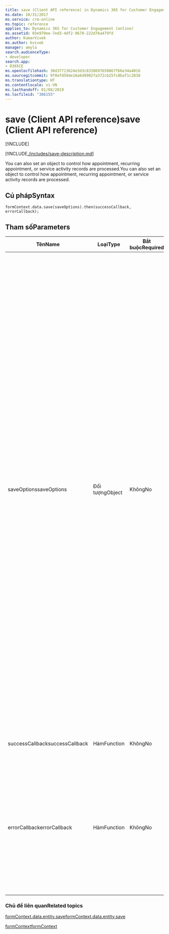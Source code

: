 ```yaml
---
title: save (Client API reference) in Dynamics 365 for Customer Engagement| MicrosoftDocs
ms.date: 10/31/2017
ms.service: crm-online
ms.topic: reference
applies_to: Dynamics 365 for Customer Engagement (online)
ms.assetid: 03e970ee-7ed3-4df2-9670-222d76a479fd
author: KumarVivek
ms.author: kvivek
manager: amyla
search.audienceType:
- developer
search.app:
- D365CE
ms.openlocfilehash: 30d37713624e3d3c8338697650867fb6e34a4016
ms.sourcegitcommit: 9f0efd59de16a6d9902fa372cb25fc0baf1c2838
ms.translationtype: HT
ms.contentlocale: vi-VN
ms.lasthandoff: 01/08/2019
ms.locfileid: "386155"
---
```

# <a name="save-client-api-reference"></a><span data-ttu-id="760da-102">save (Client API reference)</span><span class="sxs-lookup"><span data-stu-id="760da-102">save (Client API reference)</span></span>

[!INCLUDE[](../../../../includes/cc_applies_to_update_9_0_0.md)]

[!INCLUDE[./includes/save-description.md](./includes/save-description.md)]

<span data-ttu-id="760da-103">You can also set an object to control how appointment, recurring appointment, or service activity records are processed.</span><span class="sxs-lookup"><span data-stu-id="760da-103">You can also set an object to control how appointment, recurring appointment, or service activity records are processed.</span></span>

## <a name="syntax"></a><span data-ttu-id="760da-104">Cú pháp</span><span class="sxs-lookup"><span data-stu-id="760da-104">Syntax</span></span>

`formContext.data.save(saveOptions).then(successCallback, errorCallback);`

## <a name="parameters"></a><span data-ttu-id="760da-105">Tham số</span><span class="sxs-lookup"><span data-stu-id="760da-105">Parameters</span></span>

|<span data-ttu-id="760da-106">Tên</span><span class="sxs-lookup"><span data-stu-id="760da-106">Name</span></span>|<span data-ttu-id="760da-107">Loại</span><span class="sxs-lookup"><span data-stu-id="760da-107">Type</span></span>|<span data-ttu-id="760da-108">Bắt buộc</span><span class="sxs-lookup"><span data-stu-id="760da-108">Required</span></span>|<span data-ttu-id="760da-109">Mô tả</span><span class="sxs-lookup"><span data-stu-id="760da-109">Description</span></span>|
|--|--|--|--|
|<span data-ttu-id="760da-110">saveOptions</span><span class="sxs-lookup"><span data-stu-id="760da-110">saveOptions</span></span>|<span data-ttu-id="760da-111">Đối tượng</span><span class="sxs-lookup"><span data-stu-id="760da-111">Object</span></span>|<span data-ttu-id="760da-112">Không</span><span class="sxs-lookup"><span data-stu-id="760da-112">No</span></span>|<span data-ttu-id="760da-113">An object for specifying options for saving the record.</span><span class="sxs-lookup"><span data-stu-id="760da-113">An object for specifying options for saving the record.</span></span> <span data-ttu-id="760da-114">Đối tượng có các thuộc tính sau đây:</span><span class="sxs-lookup"><span data-stu-id="760da-114">The object has following attributes:</span></span><br/><br/><span data-ttu-id="760da-115">- **saveMode**: (Optional) Number.</span><span class="sxs-lookup"><span data-stu-id="760da-115">- **saveMode**: (Optional) Number.</span></span> <span data-ttu-id="760da-116">Specify a value indicating how the save event was initiated.</span><span class="sxs-lookup"><span data-stu-id="760da-116">Specify a value indicating how the save event was initiated.</span></span> <span data-ttu-id="760da-117">For a list of supported values, see the return value of the [getSaveMode](../save-event-arguments/getsavemode.md) method.</span><span class="sxs-lookup"><span data-stu-id="760da-117">For a list of supported values, see the return value of the [getSaveMode](../save-event-arguments/getsavemode.md) method.</span></span> <span data-ttu-id="760da-118">Note that setting the **saveMode** does not actually take the corresponding action; it is just to provide information to the **OnSave** event handlers about the reason for the save operation.</span><span class="sxs-lookup"><span data-stu-id="760da-118">Note that setting the **saveMode** does not actually take the corresponding action; it is just to provide information to the **OnSave** event handlers about the reason for the save operation.</span></span><br/><br/><span data-ttu-id="760da-119">- **useSchedulingEngine**: (Optional) Boolean.</span><span class="sxs-lookup"><span data-stu-id="760da-119">- **useSchedulingEngine**: (Optional) Boolean.</span></span> <span data-ttu-id="760da-120">Indicate whether to use the **Book** or **Reschedule** messages rather than the **Create** or **Update** messages.</span><span class="sxs-lookup"><span data-stu-id="760da-120">Indicate whether to use the **Book** or **Reschedule** messages rather than the **Create** or **Update** messages.</span></span> <span data-ttu-id="760da-121">This option is only applicable when used with appointment, recurring appointment, or service activity records.</span><span class="sxs-lookup"><span data-stu-id="760da-121">This option is only applicable when used with appointment, recurring appointment, or service activity records.</span></span>|
|<span data-ttu-id="760da-122">successCallback</span><span class="sxs-lookup"><span data-stu-id="760da-122">successCallback</span></span>|<span data-ttu-id="760da-123">Hàm</span><span class="sxs-lookup"><span data-stu-id="760da-123">Function</span></span>|<span data-ttu-id="760da-124">Không</span><span class="sxs-lookup"><span data-stu-id="760da-124">No</span></span>|<span data-ttu-id="760da-125">A function to call when the operation succeeds.</span><span class="sxs-lookup"><span data-stu-id="760da-125">A function to call when the operation succeeds.</span></span>|
|<span data-ttu-id="760da-126">errorCallback</span><span class="sxs-lookup"><span data-stu-id="760da-126">errorCallback</span></span>|<span data-ttu-id="760da-127">Hàm</span><span class="sxs-lookup"><span data-stu-id="760da-127">Function</span></span>|<span data-ttu-id="760da-128">Không</span><span class="sxs-lookup"><span data-stu-id="760da-128">No</span></span>|<span data-ttu-id="760da-129">A function to call when the operation fails.</span><span class="sxs-lookup"><span data-stu-id="760da-129">A function to call when the operation fails.</span></span> <span data-ttu-id="760da-130">An object with the following properties will be passed:</span><span class="sxs-lookup"><span data-stu-id="760da-130">An object with the following properties will be passed:</span></span><br/><br/><span data-ttu-id="760da-131">- **errorCode**: Number.</span><span class="sxs-lookup"><span data-stu-id="760da-131">- **errorCode**: Number.</span></span> <span data-ttu-id="760da-132">The error code.</span><span class="sxs-lookup"><span data-stu-id="760da-132">The error code.</span></span><br/><br/><span data-ttu-id="760da-133">- **message**: String.</span><span class="sxs-lookup"><span data-stu-id="760da-133">- **message**: String.</span></span> <span data-ttu-id="760da-134">A localized error message.</span><span class="sxs-lookup"><span data-stu-id="760da-134">A localized error message.</span></span>|


### <a name="related-topics"></a><span data-ttu-id="760da-135">Chủ đề liên quan</span><span class="sxs-lookup"><span data-stu-id="760da-135">Related topics</span></span>

[<span data-ttu-id="760da-136">formContext.data.entity.save</span><span class="sxs-lookup"><span data-stu-id="760da-136">formContext.data.entity.save</span></span>](../formContext-data-entity/save.md)

[<span data-ttu-id="760da-137">formContext</span><span class="sxs-lookup"><span data-stu-id="760da-137">formContext</span></span>](../../clientapi-form-context.md)

